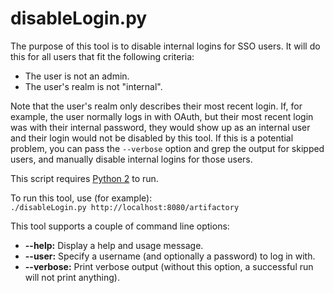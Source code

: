 disableLogin.py
===============

The purpose of this tool is to disable internal logins for SSO users. It will
do this for all users that fit the following criteria:
- The user is not an admin.
- The user's realm is not "internal".

Note that the user's realm only describes their most recent login. If, for
example, the user normally logs in with OAuth, but their most recent login was
with their internal password, they would show up as an internal user and their
login would not be disabled by this tool. If this is a potential problem, you
can pass the `--verbose` option and grep the output for skipped users, and
manually disable internal logins for those users.

This script requires [Python 2][] to run.

To run this tool, use (for example):  
`./disableLogin.py http://localhost:8080/artifactory`

This tool supports a couple of command line options:
- **--help:** Display a help and usage message.
- **--user:** Specify a username (and optionally a password) to log in with.
- **--verbose:** Print verbose output (without this option, a successful run
  will not print anything).

[Python 2]: https://www.python.org/downloads/

